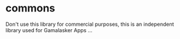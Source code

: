 # commons


Don't use this library for commercial purposes, this is an independent library used for Gamalasker Apps
...
